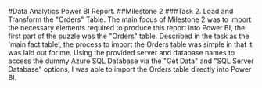 #Data Analytics Power BI Report.
##Milestone 2
###Task 2. Load and Transform the "Orders" Table.
The main focus of Milestone 2 was to import the necessary elements required to produce this report into Power BI, the first part of the puzzle was the "Orders" table. Described in the task as the 'main fact table', the process to import the Orders table was simple in that it was laid out for me. Using the provided server and database names to access the dummy Azure SQL Database via the "Get Data" and "SQL Server Database" options, I was able to import the Orders table directly into Power BI.
